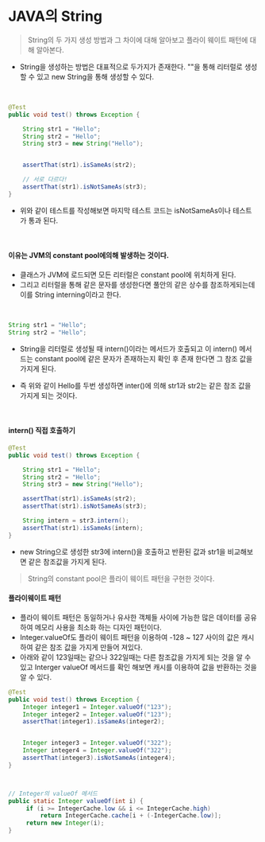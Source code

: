 # JAVA의 String
> String의 두 가지 생성 방법과 그 차이에 대해 알아보고 플라이 웨이트 패턴에 대해 알아본다.



- String을 생성하는 방법은 대표적으로 두가지가 존재한다. ""을 통해 리터럴로 생성할 수 있고 new String을 통해 생성할 수 있다.

<br>

```java
@Test
public void test() throws Exception {

    String str1 = "Hello";
    String str2 = "Hello";
    String str3 = new String("Hello");


    assertThat(str1).isSameAs(str2);

    // 서로 다르다!
    assertThat(str1).isNotSameAs(str3);
}
```
- 위와 같이 테스트를 작성해보면 마지막 테스트 코드는 isNotSameAs이나 테스트가 통과 된다.

<br>

#### 이유는 JVM의 constant pool에의해 발생하는 것이다.
- 클래스가 JVM에 로드되면 모든 리터럴은 constant pool에 위치하게 된다.
- 그리고 리터럴을 통해 같은 문자를 생성한다면 풀안의 같은 상수를 참조하게되는데 이를 String interning이라고 한다.

<br>

```JAVA
String str1 = "Hello";
String str2 = "Hello";
```

- String을 리터럴로 생성될 때 intern()이라는 메서드가 호출되고 이 intern() 메서드는 constant pool에 같은 문자가 존재하는지 확인 후 존재 한다면 그 참조 값을 가지게 된다.

- 즉 위와 같이 Hello를 두번 생성하면 inter()에 의해 str1과 str2는 같은 참조 값을 가지게 되는 것이다.

<br>

#### intern() 직접 호출하기
```JAVA
@Test
public void test() throws Exception {

    String str1 = "Hello";
    String str2 = "Hello";
    String str3 = new String("Hello");

    assertThat(str1).isSameAs(str2);
    assertThat(str1).isNotSameAs(str3);

    String intern = str3.intern();
    assertThat(str1).isSameAs(intern);
}
```
- new String으로 생성한 str3에 intern()을 호출하고 반환된 값과 str1을 비교해보면 같은 참조값을 가지게 된다.


> String의 constant pool은 플라이 웨이트 패턴을 구현한 것이다.


#### 플라이웨이트 패턴
- 플라이 웨이트 패턴은 동일하거나 유사한 객체들 사이에 가능한 많은 데이터를 공유하여 메모리 사용을 최소화 하는 디자인 패턴이다.
- Integer.valueOf도 플라이 웨이트 패턴을 이용하여 -128 ~ 127 사이의 값은 캐시하여 같은 참조 값을 가지게 만들어 져있다.
- 아래와 같이 123일때는 같으나 322일때는 다른 참조값을 가지게 되는 것을 알 수 있고 Interger valueOf 메서드를 확인 해보면 캐시를 이용하여 값을 반환하는 것을 알 수 있다.

```JAVA
@Test
public void test() throws Exception {
    Integer integer1 = Integer.valueOf("123");
    Integer integer2 = Integer.valueOf("123");
    assertThat(integer1).isSameAs(integer2);


    Integer integer3 = Integer.valueOf("322");
    Integer integer4 = Integer.valueOf("322");
    assertThat(integer3).isNotSameAs(integer4);
}



// Integer의 valueOf 메서드
public static Integer valueOf(int i) {
     if (i >= IntegerCache.low && i <= IntegerCache.high)
         return IntegerCache.cache[i + (-IntegerCache.low)];
     return new Integer(i);
}
```
